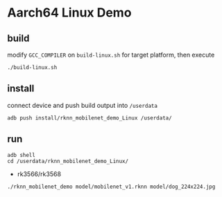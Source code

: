 # Aarch64 Linux Demo
## build

modify `GCC_COMPILER` on `build-linux.sh` for target platform, then execute

```
./build-linux.sh
```

## install

connect device and push build output into `/userdata`

```
adb push install/rknn_mobilenet_demo_Linux /userdata/
```

## run

```
adb shell
cd /userdata/rknn_mobilenet_demo_Linux/
```

- rk3566/rk3568
```
./rknn_mobilenet_demo model/mobilenet_v1.rknn model/dog_224x224.jpg
```